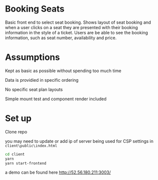 # Booking Seats

Basic front end to select seat booking. Shows layout of seat booking and when a user clicks on a seat they are presented with their booking information in the style of a ticket.  Users are be able to see the booking information, such as seat number, availability and price.

# Assumptions

Kept as basic as possible without spending too much time

Data is providied in specific ordering

No specific seat plan layouts

Simple mount test and component render included

# Set up

Clone repo

you may need to update or add ip of server being used for CSP settings in `client\public\index.html`

```bash
cd client
yarn
yarn start-frontend
```

a demo can be found here http://52.56.180.211:3003/
